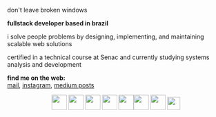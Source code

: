 don't leave broken windows

<b>fullstack developer based in brazil</b>

i solve people problems by designing, implementing, and maintaining scalable web solutions

certified in a technical course at Senac and currently studying systems analysis and development 

<b>find me on the web:</b><br/>
<a href="mailto:joaovitorvieiradeborba@gmail.com">mail</a>, <a href="instagram.com/jxaovito">instagram</a>, <a href="https://medium.com/@jxaovito">medium posts</a>

<div align="center">
<img src="https://cdn.jsdelivr.net/gh/devicons/devicon/icons/php/php-original.svg" width="35" height="35" /> <img src="https://cdn.jsdelivr.net/gh/devicons/devicon/icons/javascript/javascript-original.svg" width="35" height="35" /> <img src="https://cdn.jsdelivr.net/gh/devicons/devicon/icons/vuejs/vuejs-original.svg" width="35" height="35" /> <img src="https://cdn.jsdelivr.net/gh/devicons/devicon/icons/mysql/mysql-original.svg" width="35" height="35" /> <img src="https://cdn.jsdelivr.net/gh/devicons/devicon/icons/html5/html5-original.svg" width="35" height="35" /><img src="https://cdn.jsdelivr.net/gh/devicons/devicon/icons/css3/css3-original.svg" width="35" height="35" /> <img src="https://cdn.jsdelivr.net/gh/devicons/devicon/icons/tailwindcss/tailwindcss-plain.svg" width="35" height="35" />

  <img src="https://cdn.jsdelivr.net/gh/devicons/devicon/icons/bootstrap/bootstrap-original.svg" width="30" height="30" />
</div>

<div align="center">
<!--   <h3>Contato</h3>
  <a href = "mailto:joaovitorvieiradeborba@gmail.com"><img src="https://img.shields.io/badge/-Gmail-%23333?style=for-the-badge&logo=gmail&logoColor=white"         target="_blank"></a>
  <a href="https://www.linkedin.com/in/jxaovito/" target="_blank"><img src="https://img.shields.io/badge/-LinkedIn-%230077B5?style=for-the-badge&logo=linkedin&logoColor=white" target="_blank"></a> 
  <a href="https://instagram.com/jxaovito" target="_blank"><img src="https://img.shields.io/badge/-Instagram-%23E4405F?style=for-the-badge&logo=instagram&logoColor=white" target="_blank"></a> -->
<!-- </div> -->




<!--
**jxaovito/jxaovito** is a ✨ _special_ ✨ repository because its `README.md` (this file) appears on your GitHub profile.

Here are some ideas to get you started:

- 🔭 I’m currently working on ...
- 🌱 I’m currently learning ...
- 👯 I’m looking to collaborate on ...
- 🤔 I’m looking for help with ...
- 💬 Ask me about ...
- 📫 How to reach me: ...
- 😄 Pronouns: ...
- ⚡ Fun fact: ...
-->
